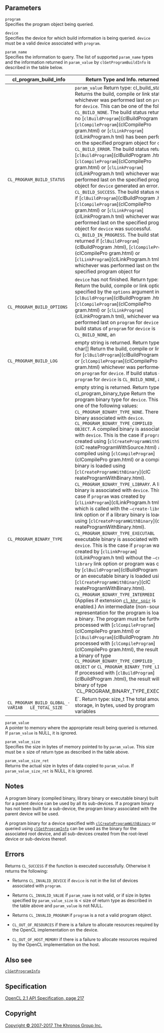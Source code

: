 Parameters
----------

`program`  
Specifies the program object being queried.

`device`  
Specifies the device for which build information is being queried.
`device` must be a valid device associated with `program`.

`param_name`  
Specifies the information to query. The list of supported `param_name`
types and the information returned in `param_value` by
`clGetProgramBuildInfo` is described in the table below.

| cl\_program\_build\_info          | Return Type and Info. returned in |
| --- | --- |
|  `CL_PROGRAM_BUILD_STATUS`         |  `param_value`                       Return type: cl\_build\_status      Returns the build, compile or       link status, whichever was          performed last on `program` for     `device`.                           This can be one of the following:   `CL_BUILD_NONE`. The build status   returned if no                      [`clBuildProgram`](clBuildProgram   .html),                             [`clCompileProgram`](clCompilePro   gram.html)                          or                                  [`clLinkProgram`](clLinkProgram.h   tml)                                has been performed on the           specified program object for        `device`.                           `CL_BUILD_ERROR`. The build         status returned if                  [`clBuildProgram`](clBuildProgram   .html),                             [`clCompileProgram`](clCompilePro   gram.html)                          or                                  [`clLinkProgram`](clLinkProgram.h   tml)                                whichever was performed last on     the specified program object for    `device` generated an error.        `CL_BUILD_SUCCESS`. The build       status returned if                  [`clBuildProgram`](clBuildProgram   .html),                             [`clCompileProgram`](clCompilePro   gram.html)                          or                                  [`clLinkProgram`](clLinkProgram.h   tml)                                whichever was performed last on     the specified program object for    `device` was successful.            `CL_BUILD_IN_PROGRESS`. The build   status returned if                  [`clBuildProgram`](clBuildProgram   .html),                             [`clCompileProgram`](clCompilePro   gram.html)                          or                                  [`clLinkProgram`](clLinkProgram.h   tml)                                whichever was performed last on     the specified program object for  |
|  `CL_PROGRAM_BUILD_OPTIONS`        |  `device` has not finished.          Return type: char\[\]               Return the build, compile or link   options specified by the            `options` argument in               [`clBuildProgram`](clBuildProgram   .html),                             [`clCompileProgram`](clCompilePro   gram.html)                          or                                  [`clLinkProgram`](clLinkProgram.h   tml),                               whichever was performed last on     `program` for `device`.             If build status of `program` for    `device` is `CL_BUILD_NONE`, an   |
|  `CL_PROGRAM_BUILD_LOG`            |  empty string is returned.           Return type: char\[\]               Return the build, compile or link   log for                             [`clBuildProgram`](clBuildProgram   .html)                              or                                  [`clCompileProgram`](clCompilePro   gram.html)                          whichever was performed last on     `program` for `device`.             If build status of `program` for    `device` is `CL_BUILD_NONE`, an   |
|  `CL_PROGRAM_BINARY_TYPE`          |  empty string is returned.           Return type:                        cl\_program\_binary\_type           Return the program binary type      for `device`. This can be one of    the following values:               `CL_PROGRAM_BINARY_TYPE_NONE`.      There is no binary associated       with `device`.                      `CL_PROGRAM_BINARY_TYPE_COMPILED_   OBJECT`.                            A compiled binary is associated     with `device`. This is the case     if `program` was created using      [`clCreateProgramWithSource`](clC   reateProgramWithSource.html)        and compiled using                  [`clCompileProgram`](clCompilePro   gram.html)                          or a compiled binary is loaded      using                               [`clCreateProgramWithBinary`](clC   reateProgramWithBinary.html).       `CL_PROGRAM_BINARY_TYPE_LIBRARY`.   A library binary is associated      with `device`. This is the case     if `program` was created by         [`clLinkProgram`](clLinkProgram.h   tml)                                which is called with the            `–create-library` link option or    if a library binary is loaded       using                               [`clCreateProgramWithBinary`](clC   reateProgramWithBinary.html).       `CL_PROGRAM_BINARY_TYPE_EXECUTABL   E`.                                 An executable binary is             associated with `device`. This is   the case if `program` was created   by                                  [`clLinkProgram`](clLinkProgram.h   tml)                                without the `–create-library`       link option or program was          created by                          [`clBuildProgram`](clBuildProgram   .html)                              or an executable binary is loaded   using                               [`clCreateProgramWithBinary`](clC   reateProgramWithBinary.html).       `CL_PROGRAM_BINARY_TYPE_INTERMEDI   ATE`.                               (Applies if extension               [`cl_khr_spir`](cl_khr_spir.html)   is enabled.) An intermediate        (non-source) representation for     the program is loaded as a          binary. The program must be         further processed with              [`clCompileProgram`](clCompilePro   gram.html)                          or                                  [`clBuildProgram`](clBuildProgram   .html).                             If processed with                   [`clCompileProgram`](clCompilePro   gram.html),                         the result will be a binary of      type                                `CL_PROGRAM_BINARY_TYPE_COMPILED_   OBJECT`                             or                                  `CL_PROGRAM_BINARY_TYPE_LIBRARY`.   If processed with                   [`clBuildProgram`](clBuildProgram   .html),                             the result will be a binary of      type                                `CL_PROGRAM_BINARY_TYPE_EXECUTABL |
|  `CL_PROGRAM_BUILD_GLOBAL_- VARIAB   LE_TOTAL_SIZE`                    |  E`.                                 Return type: size\_t                The total amount of storage, in     bytes, used by program variables  |
`param_value`  
A pointer to memory where the appropriate result being queried is
returned. If `param_value` is NULL, it is ignored.

`param_value_size`  
Specifies the size in bytes of memory pointed to by `param_value`. This
size must be ≥ size of return type as described in the table above.

`param_value_size_ret`  
Returns the actual size in bytes of data copied to `param_value`. If
`param_value_size_ret` is NULL, it is ignored.

Notes
-----

A program binary (compiled binary, library binary or executable binary)
built for a parent device can be used by all its sub-devices. If a
program binary has not been built for a sub-device, the program binary
associated with the parent device will be used.

A program binary for a device specified with
[`clCreateProgramWithBinary`](clCreateProgramWithBinary.html) or queried
using [`clGetProgramInfo`](clGetProgramInfo.html) can be used as the
binary for the associated root device, and all sub-devices created from
the root-level device or sub-devices thereof.

Errors
------

Returns `CL_SUCCESS` if the function is executed successfully. Otherwise
it returns the following:

-   Returns `CL_INVALID_DEVICE` if `device` is not in the list of
    devices associated with `program`.

-   Returns `CL_INVALID_VALUE` if `param_name` is not valid, or if size
    in bytes specified by `param_value_size` is &lt; size of return type
    as described in the table above and `param_value` is not NULL.

-   Returns `CL_INVALID_PROGRAM` if `program` is a not a valid program
    object.

-   `CL_OUT_OF_RESOURCES` if there is a failure to allocate resources
    required by the OpenCL implementation on the device.

-   `CL_OUT_OF_HOST_MEMORY` if there is a failure to allocate resources
    required by the OpenCL implementation on the host.

Also see
--------

[`clGetProgramInfo`](clGetProgramInfo.html)

Specification
-------------

[OpenCL 2.1 API Specification, page
217](https://www.khronos.org/registry/cl/specs/opencl-2.1.pdf#page=217)

Copyright
---------

[Copyright © 2007-2017 The Khronos Group Inc.](copyright.html)
